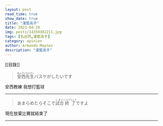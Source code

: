 ```yaml
---
layout: post
read_time: true
show_date: true
title: "灌籃高手"
date: 2021-04-20
img: posts/14350302211.jpg
tags: [名台詞,灌籃高手]
category: opinion
author: Armando Maynez
description: "灌籃高手"
---
```

[[目錄]]
> <div><ruby><rb>安西先生</rb><rt>あんざいせんせい</rt></ruby>バスケがしたいです</div>

安西教練 我想打籃球

---
> <div>あまらめたらそこで<ruby><rb>試合</rb><rt>しあい</rt></ruby><ruby><rb>終了</rb><rt>しゅうりょう</rt></ruby>ですよ</div>

現在放棄比賽就結束了

---